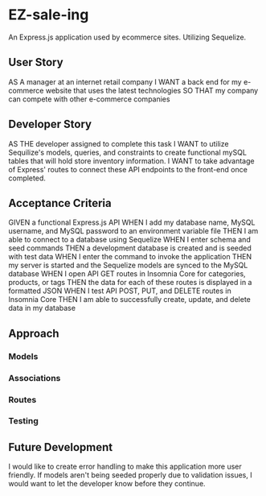# EZ-sale-ing
An Express.js application used by ecommerce sites. Utilizing Sequelize.

## User Story
AS A manager at an internet retail company
I WANT a back end for my e-commerce website that uses the latest technologies
SO THAT my company can compete with other e-commerce companies

## Developer Story
AS THE developer assigned to complete this task
I WANT to utilize Sequilize's models, queries, and constraints to create functional mySQL tables that will hold store inventory information.
I WANT to take advantage of Express' routes to connect these API endpoints to the front-end once completed.

## Acceptance Criteria
GIVEN a functional Express.js API
WHEN I add my database name, MySQL username, and MySQL password to an environment variable file
THEN I am able to connect to a database using Sequelize
WHEN I enter schema and seed commands
THEN a development database is created and is seeded with test data
WHEN I enter the command to invoke the application
THEN my server is started and the Sequelize models are synced to the MySQL database
WHEN I open API GET routes in Insomnia Core for categories, products, or tags
THEN the data for each of these routes is displayed in a formatted JSON
WHEN I test API POST, PUT, and DELETE routes in Insomnia Core
THEN I am able to successfully create, update, and delete data in my database

## Approach
### Models

### Associations
### Routes
### Testing

## Future Development
I would like to create error handling to make this application more user friendly. If models aren't being seeded properly due to validation issues, I would want to let the developer know before they continue.
